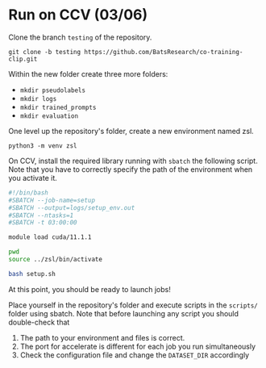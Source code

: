 # Run on CCV (03/06)

Clone the branch `testing` of the repository.

```
git clone -b testing https://github.com/BatsResearch/co-training-clip.git
```

Within the new folder create three more folders:
- `mkdir pseudolabels`
- `mkdir logs`
- `mkdir trained_prompts`
- `mkdir evaluation`

One level up the repository's folder, create a new environment named zsl.

```
python3 -m venv zsl
```

On CCV, install the required library running with `sbatch` the following script. Note that you have to correctly specify the path of the environment when you activate it.

```bash
#!/bin/bash
#SBATCH --job-name=setup
#SBATCH --output=logs/setup_env.out
#SBATCH --ntasks=1
#SBATCH -t 03:00:00

module load cuda/11.1.1

pwd
source ../zsl/bin/activate

bash setup.sh
```

At this point, you should be ready to launch jobs!

Place yourself in the repository's folder and execute scripts in the `scripts/` folder using sbatch. Note that before launching any script you should double-check that 
1. The path to your environment and files is correct.
2. The port for accelerate is different for each job you run simultaneously
3. Check the configuration file and change the `DATASET_DIR` accordingly





